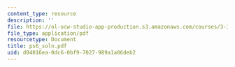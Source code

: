 ```yaml
---
content_type: resource
description: ''
file: https://ol-ocw-studio-app-production.s3.amazonaws.com/courses/3-35-fracture-and-fatigue-fall-2003/d04016ea0dc60bf97027989a1a06deb2_ps6_soln.pdf
file_type: application/pdf
resourcetype: Document
title: ps6_soln.pdf
uid: d04016ea-0dc6-0bf9-7027-989a1a06deb2
---
```

